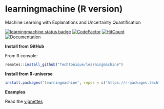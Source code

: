# learningmachine (R version)

Machine Learning with Explanations and Uncertainty Quantification

[![learningmachine status badge](https://r-packages.techtonique.net/badges/learningmachine)](https://r-packages.techtonique.net/learningmachine) [![CodeFactor](https://www.codefactor.io/repository/github/techtonique/learningmachine/badge)](https://www.codefactor.io/repository/github/techtonique/learningmachine) [![HitCount](https://hits.dwyl.com/Techtonique/learningmachine.svg?style=flat-square)](http://hits.dwyl.com/Techtonique/learningmachine) [![Documentation](https://img.shields.io/badge/documentation-is_here-green)](https://techtonique.github.io/learningmachine/)

**Install from GitHub**

From R console:

```R
remotes::install_github("Techtonique/learningmachine")
```

**Install from R-universe**

```R
install.packages("learningmachine", repos = c("https://r-packages.techtonique.net", "https://cloud.r-project.org"))
```

**Examples**

Read the [vignettes](./vignettes)
